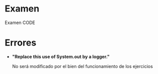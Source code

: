 # Examen
Examen CODE

<h1>Errores</h1>
<ul>
    <li>
        <b>"Replace this use of System.out by a logger."</b>
        <p>No será modificado por el bien del funcionamiento de los ejercicios</p>
    </li>
</ul>
	
